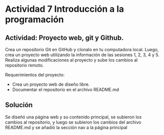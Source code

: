 # Actividad 7 Introducción a la programación

## Actividad: Proyecto web, git y Github.

Crea un repositorio Git en GitHub y clonalo en tu computadora local. Luego, crea un proyecto web utilizando la información de las sesiones 1, 2, 3, 4 y 5. Realiza algunas modificaciones al proyecto y sube los cambios al repositorio remoto.

Requerimientos del proyecto:
- Crea un proyecto web de diseño libre.
- Documentar el repositorio en el archivo README.md

## Solución

Se diseñó una página web y su contenido principal, se subieron los cambios al repositorio, y luego se subieron los cambios del archivo README.md y se añadió la sección nav a la página principal